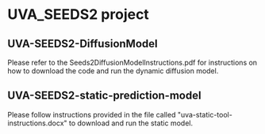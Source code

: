 # UVA_SEEDS2 project

## UVA-SEEDS2-DiffusionModel

Please refer to the Seeds2DiffusionModelInstructions.pdf for instructions on how to download the code and run the dynamic diffusion model.

## UVA-SEEDS2-static-prediction-model

Please follow instructions provided in the file called "uva-static-tool-instructions.docx" to download and run the static model.
